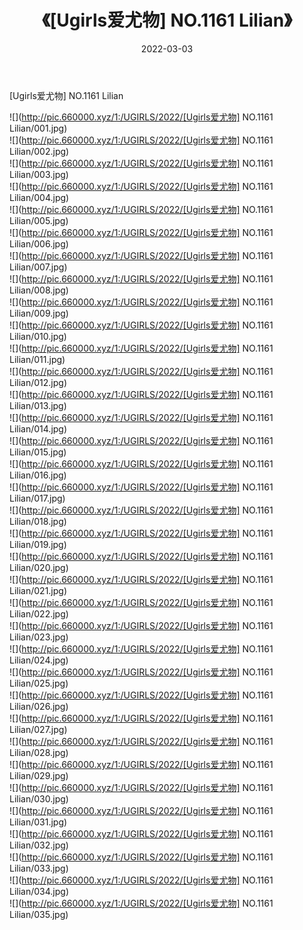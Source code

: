 ﻿---
layout: post
title:  《[Ugirls爱尤物] NO.1161 Lilian》
date:   2022-03-03
img: http://pic.660000.xyz/1:/UGIRLS/2022/[Ugirls爱尤物] NO.1161 Lilian/000.jpg
categories: [美女, 清纯, 唯美]
---

[Ugirls爱尤物] NO.1161 Lilian

 ![](http://pic.660000.xyz/1:/UGIRLS/2022/[Ugirls爱尤物] NO.1161 Lilian/001.jpg) <br>![](http://pic.660000.xyz/1:/UGIRLS/2022/[Ugirls爱尤物] NO.1161 Lilian/002.jpg) <br>![](http://pic.660000.xyz/1:/UGIRLS/2022/[Ugirls爱尤物] NO.1161 Lilian/003.jpg) <br>![](http://pic.660000.xyz/1:/UGIRLS/2022/[Ugirls爱尤物] NO.1161 Lilian/004.jpg) <br>![](http://pic.660000.xyz/1:/UGIRLS/2022/[Ugirls爱尤物] NO.1161 Lilian/005.jpg) <br>![](http://pic.660000.xyz/1:/UGIRLS/2022/[Ugirls爱尤物] NO.1161 Lilian/006.jpg) <br>![](http://pic.660000.xyz/1:/UGIRLS/2022/[Ugirls爱尤物] NO.1161 Lilian/007.jpg) <br>![](http://pic.660000.xyz/1:/UGIRLS/2022/[Ugirls爱尤物] NO.1161 Lilian/008.jpg) <br>![](http://pic.660000.xyz/1:/UGIRLS/2022/[Ugirls爱尤物] NO.1161 Lilian/009.jpg) <br>![](http://pic.660000.xyz/1:/UGIRLS/2022/[Ugirls爱尤物] NO.1161 Lilian/010.jpg) <br>![](http://pic.660000.xyz/1:/UGIRLS/2022/[Ugirls爱尤物] NO.1161 Lilian/011.jpg) <br>![](http://pic.660000.xyz/1:/UGIRLS/2022/[Ugirls爱尤物] NO.1161 Lilian/012.jpg) <br>![](http://pic.660000.xyz/1:/UGIRLS/2022/[Ugirls爱尤物] NO.1161 Lilian/013.jpg) <br>![](http://pic.660000.xyz/1:/UGIRLS/2022/[Ugirls爱尤物] NO.1161 Lilian/014.jpg) <br>![](http://pic.660000.xyz/1:/UGIRLS/2022/[Ugirls爱尤物] NO.1161 Lilian/015.jpg) <br>![](http://pic.660000.xyz/1:/UGIRLS/2022/[Ugirls爱尤物] NO.1161 Lilian/016.jpg) <br>![](http://pic.660000.xyz/1:/UGIRLS/2022/[Ugirls爱尤物] NO.1161 Lilian/017.jpg) <br>![](http://pic.660000.xyz/1:/UGIRLS/2022/[Ugirls爱尤物] NO.1161 Lilian/018.jpg) <br>![](http://pic.660000.xyz/1:/UGIRLS/2022/[Ugirls爱尤物] NO.1161 Lilian/019.jpg) <br>![](http://pic.660000.xyz/1:/UGIRLS/2022/[Ugirls爱尤物] NO.1161 Lilian/020.jpg) <br>![](http://pic.660000.xyz/1:/UGIRLS/2022/[Ugirls爱尤物] NO.1161 Lilian/021.jpg) <br>![](http://pic.660000.xyz/1:/UGIRLS/2022/[Ugirls爱尤物] NO.1161 Lilian/022.jpg) <br>![](http://pic.660000.xyz/1:/UGIRLS/2022/[Ugirls爱尤物] NO.1161 Lilian/023.jpg) <br>![](http://pic.660000.xyz/1:/UGIRLS/2022/[Ugirls爱尤物] NO.1161 Lilian/024.jpg) <br>![](http://pic.660000.xyz/1:/UGIRLS/2022/[Ugirls爱尤物] NO.1161 Lilian/025.jpg) <br>![](http://pic.660000.xyz/1:/UGIRLS/2022/[Ugirls爱尤物] NO.1161 Lilian/026.jpg) <br>![](http://pic.660000.xyz/1:/UGIRLS/2022/[Ugirls爱尤物] NO.1161 Lilian/027.jpg) <br>![](http://pic.660000.xyz/1:/UGIRLS/2022/[Ugirls爱尤物] NO.1161 Lilian/028.jpg) <br>![](http://pic.660000.xyz/1:/UGIRLS/2022/[Ugirls爱尤物] NO.1161 Lilian/029.jpg) <br>![](http://pic.660000.xyz/1:/UGIRLS/2022/[Ugirls爱尤物] NO.1161 Lilian/030.jpg) <br>![](http://pic.660000.xyz/1:/UGIRLS/2022/[Ugirls爱尤物] NO.1161 Lilian/031.jpg) <br>![](http://pic.660000.xyz/1:/UGIRLS/2022/[Ugirls爱尤物] NO.1161 Lilian/032.jpg) <br>![](http://pic.660000.xyz/1:/UGIRLS/2022/[Ugirls爱尤物] NO.1161 Lilian/033.jpg) <br>![](http://pic.660000.xyz/1:/UGIRLS/2022/[Ugirls爱尤物] NO.1161 Lilian/034.jpg) <br>![](http://pic.660000.xyz/1:/UGIRLS/2022/[Ugirls爱尤物] NO.1161 Lilian/035.jpg) <br>
